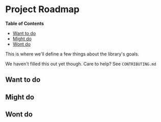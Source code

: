 # Project Roadmap

<!-- START doctoc generated TOC please keep comment here to allow auto update -->
<!-- DON'T EDIT THIS SECTION, INSTEAD RE-RUN doctoc TO UPDATE -->
**Table of Contents**

- [Want to do](#want-to-do)
- [Might do](#might-do)
- [Wont do](#wont-do)

<!-- END doctoc generated TOC please keep comment here to allow auto update -->

This is where we'll define a few things about the library's goals.

We haven't filled this out yet though. Care to help? See `CONTRIBUTING.md`

## Want to do

## Might do

## Wont do
